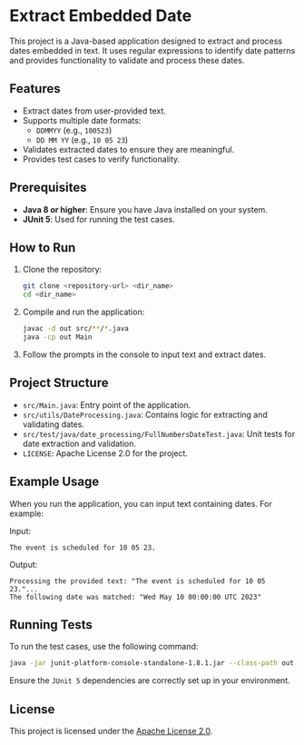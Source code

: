 # Extract Embedded Date

This project is a Java-based application designed to extract and process dates embedded in text. It uses regular expressions to identify date patterns and provides functionality to validate and process these dates.

## Features

- Extract dates from user-provided text.
- Supports multiple date formats:
  - `DDMMYY` (e.g., `100523`)
  - `DD MM YY` (e.g., `10 05 23`)
- Validates extracted dates to ensure they are meaningful.
- Provides test cases to verify functionality.

## Prerequisites

- **Java 8 or higher**: Ensure you have Java installed on your system.
- **JUnit 5**: Used for running the test cases.

## How to Run

1. Clone the repository:
   ```bash
   git clone <repository-url> <dir_name>
   cd <dir_name>
   ```

2. Compile and run the application:
   ```bash
   javac -d out src/**/*.java
   java -cp out Main
   ```

3. Follow the prompts in the console to input text and extract dates.

## Project Structure

- `src/Main.java`: Entry point of the application.
- `src/utils/DateProcessing.java`: Contains logic for extracting and validating dates.
- `src/test/java/date_processing/FullNumbersDateTest.java`: Unit tests for date extraction and validation.
- `LICENSE`: Apache License 2.0 for the project.

## Example Usage

When you run the application, you can input text containing dates. For example:

Input:
```
The event is scheduled for 10 05 23.
```

Output:
```
Processing the provided text: "The event is scheduled for 10 05 23."...
The following date was matched: "Wed May 10 00:00:00 UTC 2023"
```

## Running Tests

To run the test cases, use the following command:

```bash
java -jar junit-platform-console-standalone-1.8.1.jar --class-path out --scan-class-path
```

Ensure the `JUnit 5` dependencies are correctly set up in your environment.

## License

This project is licensed under the [Apache License 2.0](LICENSE).
